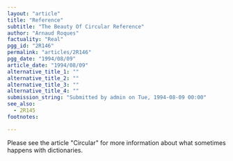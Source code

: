 ```yaml
---
layout: "article"
title: "Reference"
subtitle: "The Beauty Of Circular Reference"
author: "Arnaud Roques"
factuality: "Real"
pgg_id: "2R146"
permalink: "articles/2R146"
pgg_date: "1994/08/09"
article_date: "1994/08/09"
alternative_title_1: ""
alternative_title_2: ""
alternative_title_3: ""
alternative_title_4: ""
submission_string: "Submitted by admin on Tue, 1994-08-09 00:00"
see_also:
  - 2R145
footnotes: 

---
```

<div>
<p>Please see the article "Circular" for more information about what sometimes happens with dictionaries.</p>
</div>
